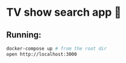 # TV show search app 🫠

## Running:

```bash
docker-compose up # from the root dir
open http://localhost:3000
